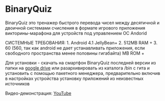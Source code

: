# BinaryQuiz
BinaryQuiz это тренажер быстрого перевода чисел между десятичной и двоичной системами счисления в формате игрового приложения викторины-марафона для устройств под управлением ОС Andorid

СИСТЕМНЫЕ ТРЕБОВАНИЯ:
	1. Android 4.1 JellyBean+
	2. 512MB RAM +
	3. 60 (560, так как android не дает устанавливать приложения, если свободного пространства менее половины гигабайта) MB ROM +

Для установки - скачать на смартфон BinaryQuiz последней версии из папки на [google drive](https://goo.gl/TEWCak) или разархивировать из каталога /bin с гита и установить с помощью пакетного менеджера, предварительно включив в настройках устройства установку приложений из неизвестных источников

Видео-демонстрация: [YouTube](https://youtu.be/kgrqS2UnnK0)
